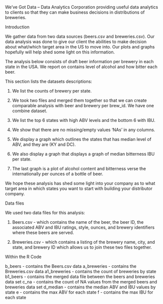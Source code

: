 We’ve Got Data – Data Analytics Corporation providing useful data analytics to clients so that they can make business decisions in distributions of breweries.

Introduction

We gather data from two data sources (beers.csv and breweries.csv). Our data analysis was done to give our client the abilities to make decision about what/which target area in the US to move into. Our plots and graphs hopefully will help shed some light on this information.

The analysis below consists of draft beer information per brewery in each state in the USA. We report on contains level of alcohol and how bitter each beer.

This section lists the datasets descriptions:

1. We list the counts of brewery per state.

2. We took two files and merged them together so that we can create comparable analysis with beer and brewery per brew_id. We have one combine dataset.

3. We list the top 6 states with high ABV levels and the bottom 6 with IBU.

4. We show that there are no missing/empty values ‘NAs’ in any columns.

5. We display a graph which outlines the states that has median level of ABV, and they are (KY and DC).

6. We also display a graph that displays a graph of median bitterness IBU per state.

7. The last graph is a plot of alcohol content and bitterness verse the internationally per ounces of a bottle of beer.

We hope these analysis has shed some light into your company as to what target area in which states you want to start with building your distributor company.

Data files

We used two data files for this analysis:

1. Beers.csv - which contains the name of the beer, the beer ID, the associated ABV and IBU ratings, style, ounces, and brewery identifiers where these beers are served.

2. Breweries.csv - which contains a listing of the brewery name, city, and state, and brewery ID which allows us to join these two files together.

Within the R Code

b_beers - contains the Beers.csv data
a_breweries - contains the Breweries.csv data
a1_breweries  - contains the count of breweries by state
b1_beers - contains the merged data file between the beers and breweries data set
c_na - contains the count of NA values from the merged beers and breweries data set
d_median - contains the median ABV and IBU values by state
e - contains the max ABV for each state
f - contains the max IBU for each state
